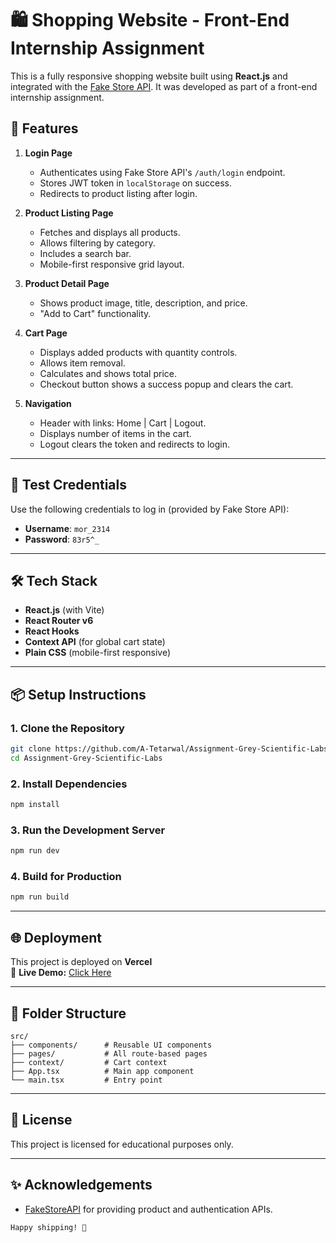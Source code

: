 # 🛍️ Shopping Website - Front-End Internship Assignment

This is a fully responsive shopping website built using **React.js** and integrated with the [Fake Store API](https://fakestoreapi.com/). It was developed as part of a front-end internship assignment.

## 🚀 Features

1. **Login Page**
   - Authenticates using Fake Store API's `/auth/login` endpoint.
   - Stores JWT token in `localStorage` on success.
   - Redirects to product listing after login.

2. **Product Listing Page**
   - Fetches and displays all products.
   - Allows filtering by category.
   - Includes a search bar.
   - Mobile-first responsive grid layout.

3. **Product Detail Page**
   - Shows product image, title, description, and price.
   - "Add to Cart" functionality.

4. **Cart Page**
   - Displays added products with quantity controls.
   - Allows item removal.
   - Calculates and shows total price.
   - Checkout button shows a success popup and clears the cart.

5. **Navigation**
   - Header with links: Home | Cart | Logout.
   - Displays number of items in the cart.
   - Logout clears the token and redirects to login.

---

## 🧪 Test Credentials

Use the following credentials to log in (provided by Fake Store API):

- **Username**: `mor_2314`  
- **Password**: `83r5^_`

---

## 🛠 Tech Stack

- **React.js** (with Vite)
- **React Router v6**
- **React Hooks**
- **Context API** (for global cart state)
- **Plain CSS** (mobile-first responsive)

---

## 📦 Setup Instructions

### 1. Clone the Repository

```bash
git clone https://github.com/A-Tetarwal/Assignment-Grey-Scientific-Labs.git
cd Assignment-Grey-Scientific-Labs
```

### 2. Install Dependencies

```bash
npm install
```

### 3. Run the Development Server

```bash
npm run dev
```

### 4. Build for Production

```bash
npm run build
```

---

## 🌐 Deployment

This project is deployed on **Vercel**  
🔗 **Live Demo:** [Click Here](shopping-website-dun-eight.vercel.app)

---

## 📁 Folder Structure

```
src/
├── components/      # Reusable UI components
├── pages/           # All route-based pages
├── context/         # Cart context
├── App.tsx          # Main app component
└── main.tsx         # Entry point
```

---

## 📄 License

This project is licensed for educational purposes only.

---

## ✨ Acknowledgements

- [FakeStoreAPI](https://fakestoreapi.com/) for providing product and authentication APIs.
```
Happy shipping! 🚀